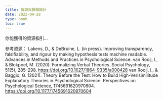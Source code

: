 ```yaml
---
title: 假設與實驗設計
date: 2022-04-28
type: book
toc: true
---
```


你能獲得的資源指引...


參考資源：
Lakens, D., & DeBruine, L. (in press). Improving transparency, falsifiability, and rigour by making hypothesis tests machine readable. Advances in Methods and Practices in Psychological Science.
van Rooij, I., & Blokpoel, M. (2020). Formalizing Verbal Theories. Social Psychology, 51(5), 285–298. https://doi.org/10.1027/1864-9335/a000428
van Rooij, I., & Baggio, G. (2021). Theory Before the Test: How to Build High-Verisimilitude Explanatory Theories in Psychological Science. Perspectives on Psychological Science, 1745691620970604. https://doi.org/10.1177/1745691620970604